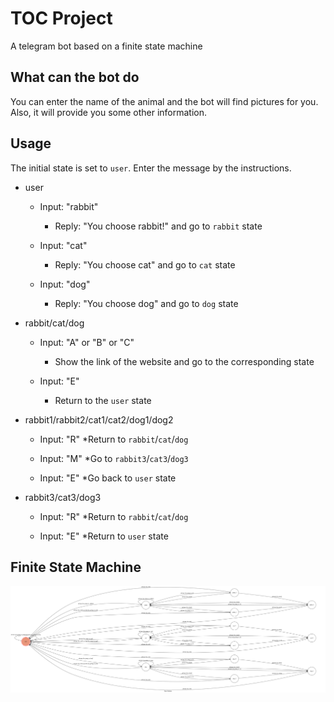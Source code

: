 # TOC Project

A telegram bot based on a finite state machine

## What can the bot do
You can enter the name of the animal and the bot will find pictures for you. Also, it will provide you some other information.

## Usage
The initial state is set to `user`.
Enter the message by the instructions.

* user
	* Input: "rabbit"
		* Reply: "You choose rabbit!" and go to `rabbit` state

	* Input: "cat"
		* Reply: "You choose cat" and go to `cat` state

	* Input: "dog"
		* Reply: "You choose dog" and go to `dog` state
* rabbit/cat/dog
	* Input: "A" or "B" or "C"
		* Show the link of the website and go to the corresponding state

	* Input: "E"
		* Return to the `user` state

* rabbit1/rabbit2/cat1/cat2/dog1/dog2
	* Input: "R"
		*Return to `rabbit`/`cat`/`dog`

	* Input: "M"
		*Go to `rabbit3`/`cat3`/`dog3`

	* Input: "E"
		*Go back to `user` state
* rabbit3/cat3/dog3
	* Input: "R"
		*Return to `rabbit`/`cat`/`dog`

	* Input: "E"
		*Return to `user` state

## Finite State Machine
![fsm](./pic/show-fsm.png)

